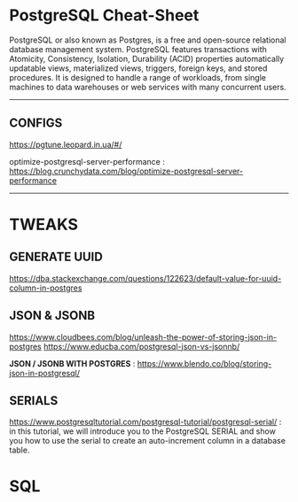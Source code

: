 # PostgreSQL Cheat-Sheet

PostgreSQL or also known as Postgres, is a free and open-source relational database management system. PostgreSQL features transactions with Atomicity, Consistency, Isolation, Durability (ACID) properties automatically updatable views, materialized views, triggers, foreign keys, and stored procedures. It is designed to handle a range of workloads, from single machines to data warehouses or web services with many concurrent users.

___

## CONFIGS
https://pgtune.leopard.in.ua/#/

optimize-postgresql-server-performance : https://blog.crunchydata.com/blog/optimize-postgresql-server-performance

___

# TWEAKS

## **GENERATE UUID**
https://dba.stackexchange.com/questions/122623/default-value-for-uuid-column-in-postgres


## JSON & JSONB
https://www.cloudbees.com/blog/unleash-the-power-of-storing-json-in-postgres
https://www.educba.com/postgresql-json-vs-jsonnb/

**JSON / JSONB  WITH POSTGRES** : https://www.blendo.co/blog/storing-json-in-postgresql/


## SERIALS
https://www.postgresqltutorial.com/postgresql-tutorial/postgresql-serial/ : in this tutorial, we will introduce you to the PostgreSQL SERIAL and show you how to use the serial to create an auto-increment column in a database table.

# SQL